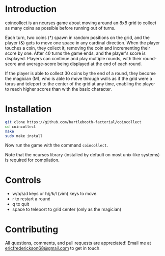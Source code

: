 # Introduction

coincollect is an ncurses game about moving around an 8x8 grid to collect
as many coins as possible before running out of turns.

Each turn, two coins (\*) spawn in random positions on the grid, and the player (&)
gets to move one space in any cardinal direction. When the player touches a coin,
they collect it, removing the coin and incrementing their score by one. After 40
turns the game ends, and the player's score is displayed. Players can continue
and play multiple rounds, with their round-score and average-score being displayed
at the end of each round.

If the player is able to collect 30 coins by the end of a round, they become
the magician (M), who is able to move through walls as if the grid were a torus
and teleport to the center of the grid at any time, enabling the player to reach
higher scores than with the basic character.

# Installation

```sh
git clone https://github.com/bartlebooth-factorial/coincollect
cd coincollect
make
sudo make install
```
Now run the game with the command `coincollect`.

Note that the ncurses library (installed by default on most unix-like systems) is
required for compilation.

# Controls

* w/a/s/d keys or h/j/k/l (vim) keys to move.
* r to restart a round
* q to quit
* space to teleport to grid center (only as the magician)

# Contributing

All questions, comments, and pull requests are appreciated!
Email me at ericfrederickson68@gmail.com to get in touch.

